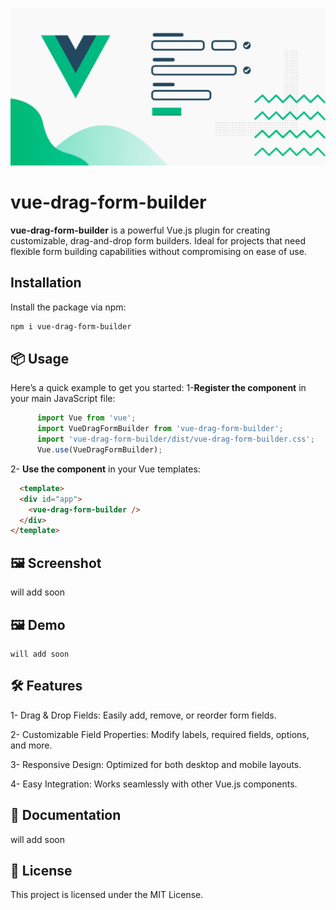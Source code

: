 ![vue-drag-form-builder](https://github.com/moman13/vue_drag-form_builder/blob/main/banner.png)


# vue-drag-form-builder
**vue-drag-form-builder** is a powerful Vue.js plugin for creating customizable, drag-and-drop form builders. Ideal for projects that need flexible form building capabilities without compromising on ease of use.

## Installation

Install the package via npm:

```bash
npm i vue-drag-form-builder
```

## 📦 Usage
  Here’s a quick example to get you started:
  1-**Register the component** in your main JavaScript file:
```js
      import Vue from 'vue';
      import VueDragFormBuilder from 'vue-drag-form-builder';
      import 'vue-drag-form-builder/dist/vue-drag-form-builder.css';
      Vue.use(VueDragFormBuilder);
```
  2- **Use the component** in your Vue templates:
```html
  <template>
  <div id="app">
    <vue-drag-form-builder />
  </div>
</template>
```

## 🖼️ Screenshot
  will add soon 
## 🖼️ Demo
    will add soon 
## 🛠️ Features

1- Drag & Drop Fields: Easily add, remove, or reorder form fields.

2- Customizable Field Properties: Modify labels, required fields, options, and more.

3- Responsive Design: Optimized for both desktop and mobile layouts.

4- Easy Integration: Works seamlessly with other Vue.js components.

## 📖 Documentation
  will add soon 

## 📝 License
  This project is licensed under the MIT License.
